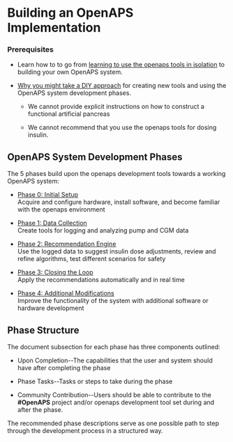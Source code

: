 # Building an OpenAPS Implementation

### Prerequisites

* Learn how to to go from [learning to use the openaps tools in isolation](../Using-openaps-Tools/using.md) to building your own OpenAPS system. 

* [Why you might take a DIY approach](http://bit.ly/1NBbZtO) for creating new tools and using the OpenAPS system development phases.

	* We cannot provide explicit instructions on how to construct a functional artificial pancreas 
	
	* We cannot recommend that you use the openaps tools for dosing insulin. 

## OpenAPS System Development Phases

The 5 phases build upon the openaps development tools towards a working OpenAPS system:

* [Phase 0: Initial Setup](../Building-a-system/initial-setup.md)<br>
Acquire and configure hardware, install software, and become familiar with the openaps environment

* [Phase 1: Data Collection](../Building-a-system/data-collection.md)<br>
Create tools for logging and analyzing pump and CGM data

* [Phase 2: Recommendation Engine](../Building-a-system/recommendation-engine.md)<br>
Use the logged data to suggest insulin dose adjustments, review and refine algorithms, test different scenarios for safety

* [Phase 3: Closing the Loop](../Building-a-system/closing-the-loop.md)<br>
Apply the recommendations automatically and in real time

* [Phase 4: Additional Modifications](../Building-a-system/getting-fancy.md)<br>
Improve the functionality of the system with additional software or hardware development

## Phase Structure

The document subsection for each phase has three components outlined:

* Upon Completion--The capabilities that the user and system should have after completing the phase  

* Phase Tasks--Tasks or steps to take during the phase

* Community Contribution--Users should be able to contribute to the **#OpenAPS** project and/or openaps development tool set during and after the phase.

The recommended phase descriptions serve as one possible path to step through the development process in a structured way.




